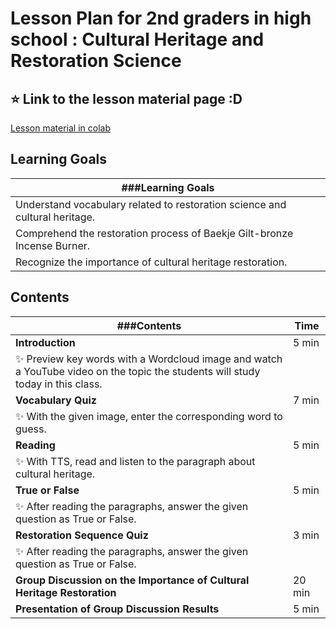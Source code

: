 
# Lesson Plan for 2nd graders in high school : Cultural Heritage and Restoration Science

## :star: Link to the lesson material page :D
[Lesson material in colab](https://colab.research.google.com/github/gnyr324/DL23_Project_G3/blob/main/P_N.ipynb#scrollTo=1KhCLaCCTNlM "Lesson material :)")


## Learning Goals
| ###Learning Goals                                                      |
|---------------------------------------------------------------------------|
| Understand vocabulary related to restoration science and cultural heritage. |
| Comprehend the restoration process of Baekje Gilt-bronze Incense Burner.   |
| Recognize the importance of cultural heritage restoration.                |


## Contents
| ###Contents                                                                | Time |
|-------------------------------------------------------------------------|------|
| **Introduction**                                                        | 5 min |
| :sparkles: Preview key words with a Wordcloud image and watch a YouTube video on the topic the students will study today in this class. | |
| **Vocabulary Quiz**                                                     | 7 min |
| :sparkles: With the given image, enter the corresponding word to guess. | |
| **Reading**                                                             | 5 min |
| :sparkles: With TTS, read and listen to the paragraph about cultural heritage. | |
| **True or False**                                                       | 5 min |
| :sparkles: After reading the paragraphs, answer the given question as True or False. | |
| **Restoration Sequence Quiz**                                           | 3 min |
| :sparkles: After reading the paragraphs, answer the given question as True or False. | |
| **Group Discussion on the Importance of Cultural Heritage Restoration** | 20 min |
| **Presentation of Group Discussion Results**                            | 5 min |

